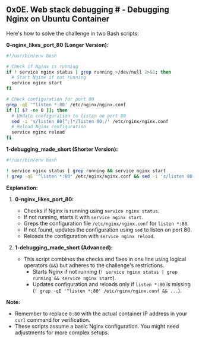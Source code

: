 ## 0x0E. Web stack debugging # - Debugging Nginx on Ubuntu Container

Here's how to solve the challenge in two Bash scripts:

**0-nginx_likes_port_80 (Longer Version):**

```bash
#!/usr/bin/env bash

# Check if Nginx is running
if ! service nginx status | grep running >/dev/null 2>&1; then
  # Start Nginx if not running
  service nginx start
fi

# Check configuration for port 80
grep -qE '^listen *:80' /etc/nginx/nginx.conf
if [[ $? -ne 0 ]]; then
  # Update configuration to listen on port 80
  sed -i 's/listen 80[^;]*/listen 80;/' /etc/nginx/nginx.conf
  # Reload Nginx configuration
  service nginx reload
fi
```

**1-debugging_made_short (Shorter Version):**

```bash
#!/usr/bin/env bash

! service nginx status | grep running && service nginx start
! grep -qE '^listen *:80' /etc/nginx/nginx.conf && sed -i 's/listen 80[^;]*/listen 80;/' /etc/nginx/nginx.conf && service nginx reload
```

**Explanation:**

1. **0-nginx_likes_port_80:**
   - Checks if Nginx is running using `service nginx status`.
   - If not running, starts it with `service nginx start`.
   - Greps the configuration file `/etc/nginx/nginx.conf` for `listen *:80`.
   - If not found, updates the configuration using `sed` to listen on port 80.
   - Reloads the configuration with `service nginx reload`.

2. **1-debugging_made_short (Advanced):**
   - This script combines the checks and fixes in one line using logical operators (`&&`) but adheres to the challenge's restrictions.
      - Starts Nginx if not running (`! service nginx status | grep running && service nginx start`).
      - Updates configuration and reloads only if `listen *:80` is missing (`! grep -qE '^listen *:80' /etc/nginx/nginx.conf && ...`).

**Note:**

- Remember to replace `0:80` with the actual container IP address in your `curl` command for verification.
- These scripts assume a basic Nginx configuration. You might need adjustments for more complex setups.
